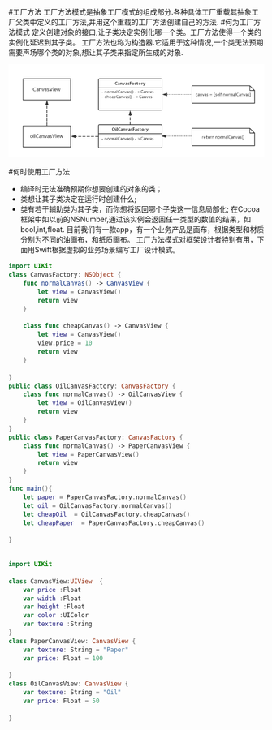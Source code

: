 #工厂方法
  工厂方法模式是抽象工厂模式的组成部分.各种具体工厂重载其抽象工厂父类中定义的工厂方法,并用这个重载的工厂方法创建自己的方法.
#何为工厂方法模式
  定义创建对象的接口,让子类决定实例化哪一个类。工厂方法使得一个类的实例化延迟到其子类。
  工厂方法也称为构造器.它适用于这种情况,一个类无法预期需要声场哪个类的对象,想让其子类来指定所生成的对象.
  
<img src="/2-工厂模式/2-1.png"  title="factory">

#何时使用工厂方法
* 编译时无法准确预期你想要创建的对象的类；
* 类想让其子类决定在运行时创建什么;
* 类有若干辅助类为其子类，而你想将返回哪个子类这一信息局部化;
在Cocoa框架中如以前的NSNumber,通过该实例会返回任一类型的数值的结果，如bool,int,float.
目前我们有一款app，有一个业务产品是画布，根据类型和材质分别为不同的油画布，和纸质画布。
工厂方法模式对框架设计者特别有用，下面用Swift根据虚拟的业务场景编写工厂设计模式。

``` swift
import UIKit
class CanvasFactory: NSObject {
    func normalCanvas() -> CanvasView {
        let view = CanvasView()
        return view
    }
    
    class func cheapCanvas() -> CanvasView {
        let view = CanvasView()
        view.price = 10
        return view
    }
    
}
public class OilCanvasFactory: CanvasFactory {
    class func normalCanvas() -> OilCanvasView {
        let view = OilCanvasView()
        return view
    }
}
public class PaperCanvasFactory: CanvasFactory {
    class func normalCanvas() -> PaperCanvasView {
        let view = PaperCanvasView()
        return view
    }
}
func main(){
    let paper = PaperCanvasFactory.normalCanvas()
    let oil = OilCanvasFactory.normalCanvas()
    let cheapOil  = OilCanvasFactory.cheapCanvas()
    let cheapPaper  = PaperCanvasFactory.cheapCanvas()
    
}
```

``` swift

import UIKit

class CanvasView:UIView  {
    var price :Float
    var width :Float
    var height :Float
    var color :UIColor
    var texture :String
}
class PaperCanvasView: CanvasView {
    var texture: String = "Paper"
    var price: Float = 100
    
}
class OilCanvasView: CanvasView {
    var texture: String = "Oil"
    var price: Float = 50
    
}
```

